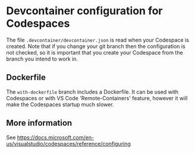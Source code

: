 # Devcontainer configuration for Codespaces

The file ```.devcontainer/devcontainer.json``` is read when your Codespace is created.  Note that if you change your git branch then the configuration is not checked, so it is important that you create your Codespace from the branch you intend to work in. 

## Dockerfile

The ```with-dockerfile``` branch includes a Dockerfile.  It can be used with Codespaces or with VS Code 'Remote-Containers' feature, however it will make the Codespaces startup much slower.

## More information

See <https://docs.microsoft.com/en-us/visualstudio/codespaces/reference/configuring>